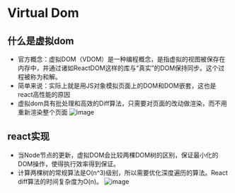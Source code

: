 # Virtual Dom
## 什么是虚拟dom
- 官方概念：虚拟DOM（VDOM）是一种编程概念，是指虚拟的视图被保存在内存中，并通过诸如ReactDOM这样的库与“真实”的DOM保持同步。这个过程被称为和解。
- 简单来说：实际上就是用JS对象模拟页面上的DOM和DOM嵌套，这也是react高性能的原因
- 虚拟dom具有批处理和高效的Diff算法，只需要对页面的改动做渲染，而不用重新渲染整个页面
![image](http://wheeler-front-end.oss-cn-beijing.aliyuncs.com/Virtual-DOM.png)
## react实现
- 当Node节点的更新，虚拟DOM会比较两棵DOM树的区别，保证最小化的DOM操作，使得执行效率得到保证。
- 计算两棵树的常规算法是O(n^3)级别，所以需要优化深度遍历的算法。React diff算法的时间复杂度为O(n)。
![image](http://wheeler-front-end.oss-cn-beijing.aliyuncs.com/diff.png)